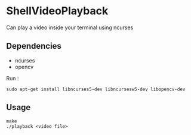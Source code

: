 # ShellVideoPlayback
Can play a video inside your terminal using ncurses

## Dependencies
* ncurses
* opencv

Run :
```
sudo apt-get install libncurses5-dev libncursesw5-dev libopencv-dev
```

## Usage
```
make
./playback <video file>
```
